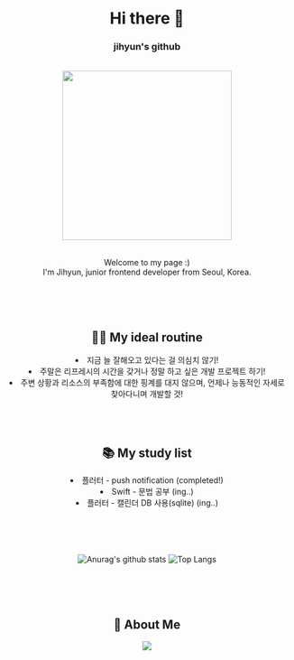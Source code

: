 

<!--
**ji-hyun219/ji-hyun219** is a ✨ _special_ ✨ repository because its `README.md` (this file) appears on your GitHub profile.

Here are some ideas to get you started:

- 🔭 I’m currently working on ...
- 🌱 I’m currently learning ...
- 👯 I’m looking to collaborate on ...
- 🤔 I’m looking for help with ...
- 💬 Ask me about ...
- 📫 How to reach me: ...
- 😄 Pronouns: ...
- ⚡ Fun fact: ...
-->


<div align="center">

<h1>Hi there 👋</h1>
<h3>jihyun's github</h3>

<br />


<img src="https://user-images.githubusercontent.com/91349474/198870364-d07d5899-d365-4780-b554-263e97736e2b.JPG" height=300 />

<br />
<br />

<p> Welcome to my page :)<br />
I'm Jihyun, junior frontend developer from  Seoul, Korea.</p>

<br />
<br />
<br />

<h2>🏋️‍♀️ My ideal routine</h2>
<li>지금 늘 잘해오고 있다는 걸 의심치 않기!</li>
<li>주말은 리프레시의 시간을 갖거나 정말 하고 싶은 개발 프로젝트 하기!</li>
<li>주변 상황과 리소스의 부족함에 대한 핑계를 대지 않으며, 언제나 능동적인 자세로 찾아다니며 개발할 것!</li>


<br />
<br />
<br />

<h2>📚 My study list</h2>
<li>플러터 - push notification (completed!)</li>
<li>Swift - 문법 공부 (ing..)</li>
<li>플러터 - 캘린더 DB 사용(sqlite) (ing..)</li>


<br />
<br />
<br />
<br />



  
  ![Anurag's github stats](https://github-readme-stats.vercel.app/api?username=ji-hyun219&show_icons=true&theme=omni)
  ![Top Langs](https://github-readme-stats.vercel.app/api/top-langs/?username=ji-hyun219&layout=compact&theme=omni)

  


<br />
<br />
<br />


<h2>🧐 About Me</h2>
<a href="https://ts2ree.tistory.com/">
    <img 
        src="http://img.shields.io/badge/-Tech%20Blog-655ced?style=flat&logo=github&link=https://alpox.kr"
        style="height : auto; margin-left : 10px; margin-right : 10px;"/>
</a>


</div>


